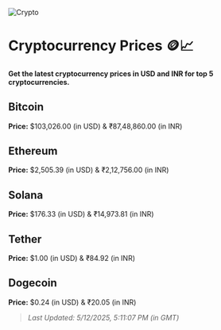 
![Crypto](https://www.techguide.com.au/wp-content/uploads/2020/11/crypto3.jpeg)

# Cryptocurrency Prices 🪙📈

#### Get the latest cryptocurrency prices in USD and INR for top 5 cryptocurrencies.

## Bitcoin

**Price:** $103,026.00 (in USD) & ₹87,48,860.00 (in INR)

## Ethereum

**Price:** $2,505.39 (in USD) & ₹2,12,756.00 (in INR)

## Solana

**Price:** $176.33 (in USD) & ₹14,973.81 (in INR)

## Tether

**Price:** $1.00 (in USD) & ₹84.92 (in INR)

## Dogecoin

**Price:** $0.24 (in USD) & ₹20.05 (in INR)

> _Last Updated: 5/12/2025, 5:11:07 PM (in GMT)_
